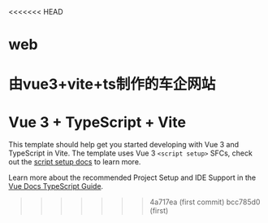 <<<<<<< HEAD
# web
由vue3+vite+ts制作的车企网站
=======
# Vue 3 + TypeScript + Vite


This template should help get you started developing with Vue 3 and TypeScript in Vite. The template uses Vue 3 `<script setup>` SFCs, check out the [script setup docs](https://v3.vuejs.org/api/sfc-script-setup.html#sfc-script-setup) to learn more.

Learn more about the recommended Project Setup and IDE Support in the [Vue Docs TypeScript Guide](https://vuejs.org/guide/typescript/overview.html#project-setup).
>>>>>>> 4a717ea (first commit)
>>>>>>> bcc785d0 (first)
